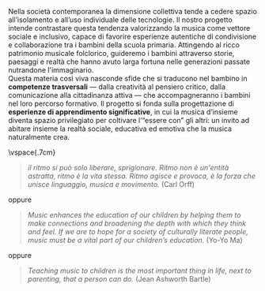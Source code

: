 Nella società contemporanea la dimensione collettiva tende a cedere spazio all’isolamento e all’uso individuale delle tecnologie. Il nostro progetto intende contrastare questa tendenza valorizzando la musica come vettore sociale e inclusivo, capace di favorire esperienze autentiche di condivisione e collaborazione tra i bambini della scuola primaria.
Attingendo al ricco patrimonio musicale folclorico, guideremo i bambini attraverso storie, paesaggi e realtà che hanno avuto larga fortuna nelle generazioni passate nutrandone l'immaginario.    
Questa materia così viva nasconde sfide che si traducono nel bambino in **competenze trasversali** — dalla creatività al pensiero critico, dalla comunicazione alla cittadinanza attiva — che accompagneranno i bambini nel loro percorso formativo.
Il progetto si fonda sulla progettazione di **esperienze di apprendimento significative**, in cui la musica d’insieme diventa spazio privilegiato per coltivare l’“essere con” gli altri: un invito ad abitare insieme la realtà sociale, educativa ed emotiva che la musica naturalmente crea.

\vspace{.7cm}

>*il ritmo si può solo liberare, sprigionare. Ritmo non è un'entità astratta, ritmo è la vita stessa. Ritmo agisce e provoca, è la forza che unisce linguaggio, musica e movimento.* (Carl Orff)

oppure

>*Music enhances the education of our children by helping them to make connections and broadening the depth with which they think and feel. If we are to hope for a society of culturally literate people, music must be a vital part of our children’s education.* (Yo-Yo Ma)

oppure

>*Teaching music to children is the most important thing in life, next to parenting, that a person can do.* (Jean Ashworth Bartle)

<!-- **Maestri:** 
{% for maestro in maestri %}
- **{{ maestro.nome }}** - {{ maestro.qualifica }}
{% endfor %}

-->
